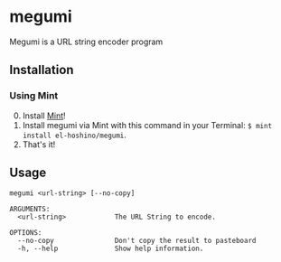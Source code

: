 # megumi

Megumi is a URL string encoder program

## Installation

### Using Mint

0. Install [Mint](https://github.com/yonaskolb/Mint)!
1. Install megumi via Mint with this command in your Terminal: `$ mint install el-hoshino/megumi`.
2. That's it!

## Usage

```shell
megumi <url-string> [--no-copy]

ARGUMENTS:
  <url-string>            The URL String to encode.

OPTIONS:
  --no-copy               Don't copy the result to pasteboard
  -h, --help              Show help information.
```
